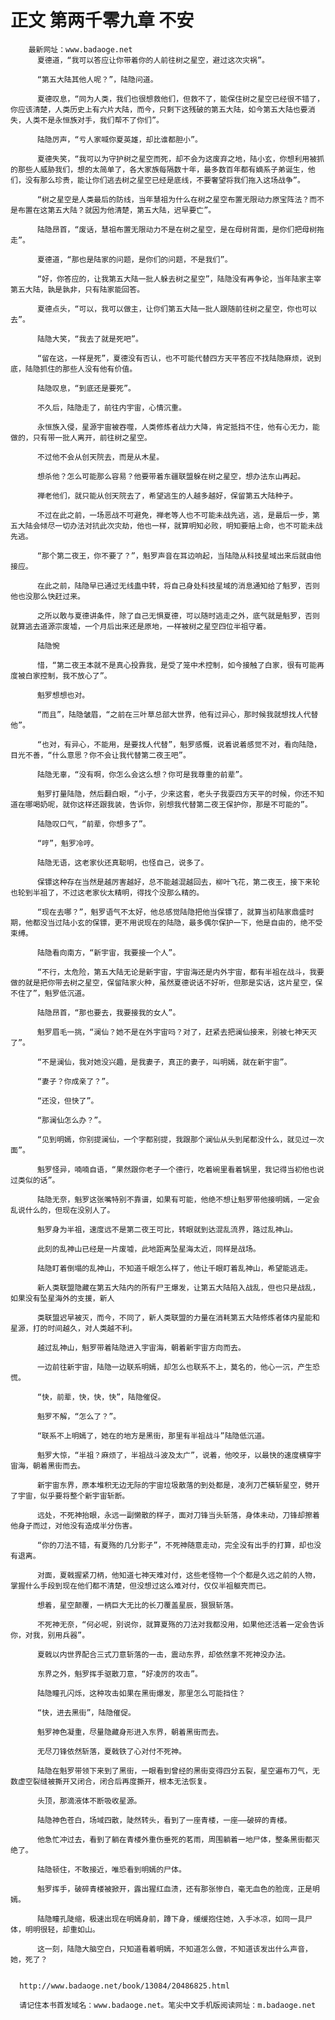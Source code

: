 # 正文 第两千零九章 不安
        最新网址：www.badaoge.net
          夏德道，“我可以答应让你带着你的人前往树之星空，避过这次灾祸”。
      
          “第五大陆其他人呢？”，陆隐问道。
      
          夏德叹息，“同为人类，我们也很想救他们，但救不了，能保住树之星空已经很不错了，你应该清楚，人类历史上有六片大陆，而今，只剩下这残破的第五大陆，如今第五大陆也要消失，人类不是永恒族对手，我们帮不了你们”。
      
          陆隐厉声，“亏人家喊你夏英雄，却比谁都胆小”。
      
          夏德失笑，“我可以为守护树之星空而死，却不会为这废弃之地，陆小玄，你想利用被抓的那些人威胁我们，想的太简单了，各大家族每隔数十年，最多数百年都有嫡系子弟诞生，他们，没有那么珍贵，能让你们逃去树之星空已经是底线，不要奢望将我们拖入这场战争”。
      
          “树之星空是人类最后的防线，当年慧祖为什么在树之星空布置无限动力原宝阵法？而不是布置在这第五大陆？就因为他清楚，第五大陆，迟早要亡”。
      
          陆隐昂首，“废话，慧祖布置无限动力不是在树之星空，是在母树背面，是你们把母树拖走”。
      
          夏德道，“那也是陆家的问题，是你们的问题，不是我们”。
      
          “好，你答应的，让我第五大陆一批人躲去树之星空”，陆隐没有再争论，当年陆家主宰第五大陆，孰是孰非，只有陆家能回答。
      
          夏德点头，“可以，我可以做主，让你们第五大陆一批人跟随前往树之星空，你也可以去”。
      
          陆隐大笑，“我去了就是死吧”。
      
          “留在这，一样是死”，夏德没有否认，也不可能代替四方天平答应不找陆隐麻烦，说到底，陆隐抓住的那些人没有他有价值。
      
          陆隐叹息，“到底还是要死”。
      
          不久后，陆隐走了，前往内宇宙，心情沉重。
      
          永恒族入侵，星源宇宙被吞噬，人类修炼者战力大降，肯定抵挡不住，他有心无力，能做的，只有带一批人离开，前往树之星空。
      
          不过他不会从创天院去，而是从木星。
      
          想杀他？怎么可能那么容易？他要带着东疆联盟躲在树之星空，想办法东山再起。
      
          禅老他们，就只能从创天院去了，希望逃生的人越多越好，保留第五大陆种子。
      
          不过在此之前，一场恶战不可避免，禅老等人也不可能未战先逃，逃，是最后一步，第五大陆会倾尽一切办法对抗此次灾劫，他也一样，就算明知必败，明知要赔上命，也不可能未战先逃。
      
          “那个第二夜王，你不要了？”，魁罗声音在耳边响起，当陆隐从科技星域出来后就由他接应。
      
          在此之前，陆隐早已通过无线蛊中转，将自己身处科技星域的消息通知给了魁罗，否则他也没那么快赶过来。
      
          之所以敢与夏德讲条件，除了自己无惧夏德，可以随时逃走之外，底气就是魁罗，否则就算逃去道源宗废墟，一个月后出来还是原地，一样被树之星空四位半祖守着。
      
          陆隐惋
      
          惜，“第二夜王本就不是真心投靠我，是受了笼中术控制，如今接触了白家，很有可能再度被白家控制，我不放心了”。
      
          魁罗想想也对。
      
          “而且”，陆隐皱眉，“之前在三叶草总部大世界，他有过异心，那时候我就想找人代替他”。
      
          “也对，有异心，不能用，是要找人代替”，魁罗感慨，说着说着感觉不对，看向陆隐，目光不善，“什么意思？你不会让我代替第二夜王吧”。
      
          陆隐无辜，“没有啊，你怎么会这么想？你可是我尊重的前辈”。
      
          魁罗打量陆隐，然后翻白眼，“小子，少来这套，老头子我耍四方天平的时候，你还不知道在哪喝奶呢，就你这样还跟我装，告诉你，别想我代替第二夜王保护你，那是不可能的”。
      
          陆隐叹口气，“前辈，你想多了”。
      
          “哼”，魁罗冷哼。
      
          陆隐无语，这老家伙还真聪明，也怪自己，说多了。
      
          保镖这种存在当然是越厉害越好，总不能越混越回去，柳叶飞花，第二夜王，接下来轮也轮到半祖了，不过这老家伙太精明，得找个没那么精的。
      
          “现在去哪？”，魁罗语气不太好，他总感觉陆隐把他当保镖了，就算当初陆家鼎盛时期，他都没当过陆小玄的保镖，更不用说现在的陆隐，最多偶尔保护一下，他是自由的，绝不受束缚。
      
          陆隐看向南方，“新宇宙，我要接一个人”。
      
          “不行，太危险，第五大陆无论是新宇宙，宇宙海还是内外宇宙，都有半祖在战斗，我要做的就是把你带去树之星空，保留陆家火种，虽然夏德说话不好听，但那是实话，这片星空，保不住了”，魁罗低沉道。
      
          陆隐昂首，“那也要去，我要接我的女人”。
      
          魁罗眉毛一挑，“澜仙？她不是在外宇宙吗？对了，赶紧去把澜仙接来，别被七神天灭了”。
      
          “不是澜仙，我对她没兴趣，是我妻子，真正的妻子，叫明嫣，就在新宇宙”。
      
          “妻子？你成亲了？”。
      
          “还没，但快了”。
      
          “那澜仙怎么办？”。
      
          “见到明嫣，你别提澜仙，一个字都别提，我跟那个澜仙从头到尾都没什么，就见过一次面”。
      
          魁罗怪异，喃喃自语，“果然跟你老子一个德行，吃着碗里看着锅里，我记得当初他也说过类似的话”。
      
          陆隐无奈，魁罗这张嘴特别不靠谱，如果有可能，他绝不想让魁罗带他接明嫣，一定会乱说什么的，但现在没别人了。
      
          魁罗身为半祖，速度远不是第二夜王可比，转眼就到达混乱流界，路过乱神山。
      
          此刻的乱神山已经是一片废墟，此地距离坠星海太近，同样是战场。
      
          陆隐盯着倒塌的乱神山，不知道千眼怎么样了，他让千眼盯着乱神山，希望能逃走。
      
          新人类联盟隐藏在第五大陆内的所有尸王爆发，让第五大陆陷入战乱，但也只是战乱，如果没有坠星海外的支援，新人
      
          类联盟迟早被灭，而今，不同了，新人类联盟的力量在消耗第五大陆修炼者体内星能和星源，打的时间越久，对人类越不利。
      
          越过乱神山，魁罗带着陆隐进入宇宙海，朝着新宇宙方向而去。
      
          一边前往新宇宙，陆隐一边联系明嫣，却怎么也联系不上，莫名的，他心一沉，产生恐慌。
      
          “快，前辈，快，快，快”，陆隐催促。
      
          魁罗不解，“怎么了？”。
      
          “联系不上明嫣了，她在的地方是黑街，那里有半祖战斗”陆隐低沉道。
      
          魁罗大惊，“半祖？麻烦了，半祖战斗波及太广”，说着，他咬牙，以最快的速度横穿宇宙海，朝着黑街而去。
      
          新宇宙东界，原本堆积无边无际的宇宙垃圾散落的到处都是，凌冽刀芒橫斩星空，劈开了宇宙，似乎要将整个新宇宙斩断。
      
          远处，不死神抬眼，永远一副懒散的样子，面对刀锋当头斩落，身体未动，刀锋却擦着他身子而过，对他没有造成半分伤害。
      
          “你的刀法不错，有夏殇的几分影子”，不死神随意走动，完全没有出手的打算，却也没有退离。
      
          对面，夏戟握紧刀柄，他知道七神天难对付，这些老怪物一个个都是久远之前的人物，掌握什么手段到现在他们都不清楚，但没想过这么难对付，仅仅半祖躯壳而已。
      
          想着，星空颠覆，一柄巨大无比的长刀覆盖星辰，狠狠斩落。
      
          不死神无奈，“何必呢，别说你，就算夏殇的刀法对我都没用，如果他还活着一定会告诉你，对我，别用兵器”。
      
          夏戟以内世界配合三式刀意斩落的一击，震动东界，却依然拿不死神没办法。
      
          东界之外，魁罗挥手驱散刀意，“好凌厉的攻击”。
      
          陆隐瞳孔闪烁，这种攻击如果在黑街爆发，那里怎么可能挡住？
      
          “快，进去黑街”，陆隐催促。
      
          魁罗神色凝重，尽量隐藏身形进入东界，朝着黑街而去。
      
          无尽刀锋依然斩落，夏戟铁了心对付不死神。
      
          陆隐在魁罗带领下来到了黑街，一眼看到曾经的黑街变得四分五裂，星空遍布刀气，无数虚空裂缝被撕开又闭合，闭合后再度撕开，根本无法恢复。
      
          头顶，那滴液体不断吸收星源。
      
          陆隐神色苍白，场域四散，陡然转头，看到了一座青楼，一座——破碎的青楼。
      
          他急忙冲过去，看到了躺在青楼外重伤垂死的茗雨，周围躺着一地尸体，整条黑街都灭绝了。
      
          陆隐顿住，不敢接近，唯恐看到明嫣的尸体。
      
          魁罗挥手，破碎青楼被掀开，露出猩红血渍，还有那张惨白，毫无血色的脸庞，正是明嫣。
      
          陆隐瞳孔陡缩，极速出现在明嫣身前，蹲下身，缓缓抱住她，入手冰凉，如同一具尸体，明明很轻，却重如山。
      
          这一刻，陆隐大脑空白，只知道看着明嫣，不知道怎么做，不知道该发出什么声音，她，死了？
      
      
      http://www.badaoge.net/book/13084/20486825.html
      
      请记住本书首发域名：www.badaoge.net。笔尖中文手机版阅读网址：m.badaoge.net